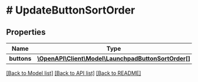 # # UpdateButtonSortOrder

## Properties

Name | Type | Description | Notes
------------ | ------------- | ------------- | -------------
**buttons** | [**\OpenAPI\Client\Model\LaunchpadButtonSortOrder[]**](LaunchpadButtonSortOrder.md) |  | [optional]

[[Back to Model list]](../../README.md#models) [[Back to API list]](../../README.md#endpoints) [[Back to README]](../../README.md)
